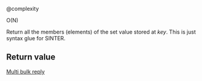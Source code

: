@complexity

O(N)


Return all the members (elements) of the set value stored at _key_. This
is just syntax glue for SINTER.

## Return value

[Multi bulk reply][1]



[1]: /p/redis/wiki/ReplyTypes
